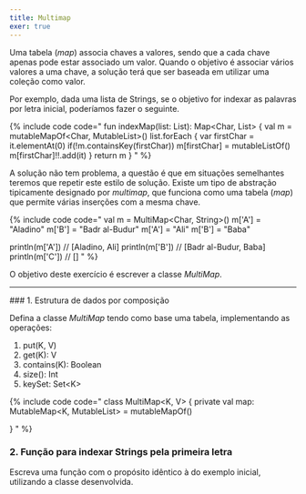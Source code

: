 ```yaml
---
title: Multimap
exer: true
---
```


Uma tabela (*map*) associa chaves a valores, sendo que a cada chave apenas pode estar associado um valor. Quando o objetivo é associar vários valores a uma chave, a solução terá que ser baseada em utilizar uma coleção como valor.

Por exemplo, dada uma lista de Strings, se o objetivo for indexar as palavras por letra inicial, poderíamos fazer o seguinte.

{% include code code="
fun indexMap(list: List<String>): Map<Char, List<String>> {
    val m = mutableMapOf<Char, MutableList<String>>()
    list.forEach {
        var firstChar = it.elementAt(0)
        if(!m.containsKey(firstChar))
            m[firstChar] = mutableListOf()
        m[firstChar]!!.add(it)
    }
    return m
}
"
%}

A solução não tem problema, a questão é que em situações semelhantes teremos que repetir este estilo de solução. Existe um tipo de abstração tipicamente designado por *multimap*, que funciona como uma tabela (*map*) que permite várias inserções com a mesma chave.

{% include code code="
val m = MultiMap<Char, String>()
m['A'] = \"Aladino\"
m['B'] = \"Badr al-Budur\"
m['A'] = \"Ali\"
m['B'] = \"Baba\"

println(m['A'])   // [Aladino, Ali]
println(m['B'])   // [Badr al-Budur, Baba]
println(m['C'])   // []
"
%}

O objetivo deste exercício é escrever a classe *MultiMap*.

<hr>
### 1. Estrutura de dados por composição

Defina a classe *MultiMap* tendo como base uma tabela, implementando as operações:

1. put(K, V)
2. get(K): V
3. contains(K): Boolean
4. size(): Int
5. keySet: Set\<K\>


{% include code code="
class MultiMap<K, V> {
  private val map: MutableMap<K, MutableList<V>> = mutableMapOf()

}
"
%}

### 2. Função para indexar Strings pela primeira letra
Escreva uma função com o propósito idêntico à do exemplo inicial, utilizando a classe desenvolvida.
